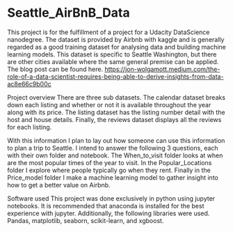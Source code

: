 # Seattle_AirBnB_Data
This project is for the fulfillment of a project for a Udacity DataScience nanodegree. The dataset is provided by Airbnb with kaggle and is generally regarded as a good training dataset for analysing data and building machine learning models. This dataset is specific to Seattle Washington, but there are other cities available where the same general premise can be applied. The blog post can be found here. https://jon-wolgamott.medium.com/the-role-of-a-data-scientist-requires-being-able-to-derive-insights-from-data-ac8e66c9b00c

Project overview
There are three sub datasets. The calendar dataset breaks down each listing and whether or not it is available throughout the year along with its price. The listing dataset has the listing number detail with the host and house details. Finally, the reviews dataset displays all the reviews for each listing.

With this information I plan to lay out how someone can use this information to plan a trip to Seattle. I intend to answer the following 3 questions, each with their own folder and notebook. The When_to_visit folder looks at when are the most popular times of the year to visit. In the Popular_Locations folder I explore where people typically go when they rent. Finally in the Price_model folder I make a machine learning model to gather insight into how to get a better value on Airbnb.

Software used
This project was done exclusively in python using jupyter notebooks. It is recommended that anaconda is installed for the best experience with jupyter. Additionally, the following libraries were used. Pandas, matplotlib, seaborn, scikit-learn, and xgboost. 

